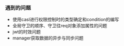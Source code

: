 ### 遇到的问题
- 使用casl进行权限控制时的类型确定和condition的编写 
- 全局守卫的顺序、守卫往req对象添加属性的问题
- jwt的时效问题
- manager获取数据的异步与同步问题